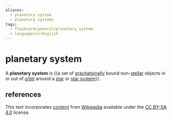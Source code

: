```yaml
---
aliases:
  - planetary system
  - planetary systems
tags:
  - flashcard/general/planetary_system
  - language/in/English
---
```


# planetary system

A __planetary system__ is {{a set of [gravitationally](gravity.md) bound non-[stellar](star.md) objects in or out of [orbit](orbit.md) around a [star](star.md) or [star system](star%20system.md)}}. <!--SR:!2024-11-30,114,290-->

## references

This text incorporates [content](https://en.wikipedia.org/wiki/planetary_system) from [Wikipedia](Wikipedia.md) available under the [CC BY-SA 4.0](https://creativecommons.org/licenses/by-sa/4.0/) license.
